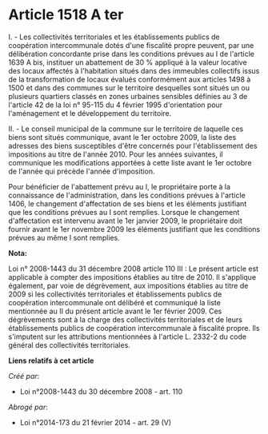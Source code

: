 # Article 1518 A ter

I. - Les collectivités territoriales et les établissements publics de coopération intercommunale dotés d'une fiscalité propre
peuvent, par une délibération concordante prise dans les conditions prévues au I de l'article 1639 A bis, instituer un
abattement de 30 % appliqué à la valeur locative des locaux affectés à l'habitation situés dans des immeubles collectifs
issus de la transformation de locaux évalués conformément aux articles 1498 à 1500 et dans des communes sur le territoire
desquelles sont situés un ou plusieurs quartiers classés en zones urbaines sensibles définies au 3 de l'article 42 de la loi
n° 95-115 du 4 février 1995 d'orientation pour l'aménagement et le développement du territoire.

II. - Le conseil municipal de la commune sur le territoire de laquelle ces biens sont situés communique, avant le 1er octobre
2009, la liste des adresses des biens susceptibles d'être concernés pour l'établissement des impositions au titre de l'année
2010. Pour les années suivantes, il communique les modifications apportées à cette liste avant le 1er octobre de l'année qui
précède l'année d'imposition.

Pour bénéficier de l'abattement prévu au I, le propriétaire porte à la connaissance de l'administration, dans les conditions
prévues à l'article 1406, le changement d'affectation de ses biens et les éléments justifiant que les conditions prévues au I
sont remplies. Lorsque le changement d'affectation est intervenu avant le 1er janvier 2009, le propriétaire doit fournir
avant le 1er novembre 2009 les éléments justifiant que les conditions prévues au même I sont remplies.

**Nota:**

Loi n° 2008-1443 du 31 décembre 2008 article 110 III : Le présent article est applicable à compter des impositions établies
au titre de 2010. Il s'applique également, par voie de dégrèvement, aux impositions établies au titre de 2009 si les
collectivités territoriales et établissements publics de coopération intercommunale ont délibéré et communiqué la liste
mentionnée au II du présent article avant le 1er février 2009. Ces dégrèvements sont à la charge des collectivités
territoriales et de leurs établissements publics de coopération intercommunale à fiscalité propre. Ils s'imputent sur les
attributions mentionnées à l'article L. 2332-2 du code général des collectivités territoriales.

**Liens relatifs à cet article**

_Créé par_:

  - Loi n°2008-1443 du 30 décembre 2008 - art. 110

_Abrogé par_:

  - Loi n°2014-173 du 21 février 2014 - art. 29 (V)
